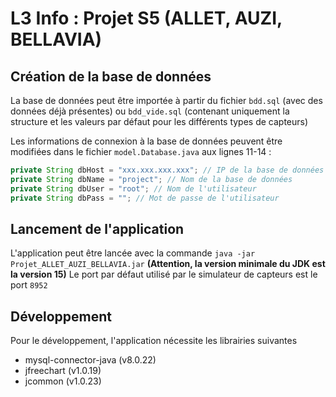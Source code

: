 # L3 Info : Projet S5 (ALLET, AUZI, BELLAVIA)

## Création de la base de données
La base de données peut être importée à partir du fichier `bdd.sql` (avec des données déjà présentes) ou `bdd_vide.sql` (contenant uniquement la structure et les valeurs par défaut pour les différents types de capteurs)

Les informations de connexion à la base de données peuvent être modifiées dans le fichier `model.Database.java` aux lignes 11-14 :
```java
private String dbHost = "xxx.xxx.xxx.xxx"; // IP de la base de données
private String dbName = "project"; // Nom de la base de données
private String dbUser = "root"; // Nom de l'utilisateur
private String dbPass = ""; // Mot de passe de l'utilisateur
```

## Lancement de l'application
L'application peut être lancée avec la commande `java -jar Projet_ALLET_AUZI_BELLAVIA.jar` **(Attention, la version minimale du JDK est la version 15)**
Le port par défaut utilisé par le simulateur de capteurs est le port `8952`

## Développement
Pour le développement, l'application nécessite les librairies suivantes
- mysql-connector-java (v8.0.22)
- jfreechart (v1.0.19)
- jcommon (v1.0.23)
